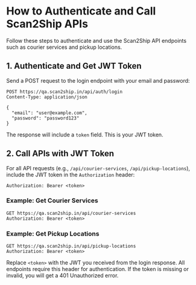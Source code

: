 # How to Authenticate and Call Scan2Ship APIs

Follow these steps to authenticate and use the Scan2Ship API endpoints such as courier services and pickup locations.

## 1. Authenticate and Get JWT Token


Send a POST request to the login endpoint with your email and password:

```
POST https://qa.scan2ship.in/api/auth/login
Content-Type: application/json

{
  "email": "user@example.com",
  "password": "password123"
}
```

The response will include a `token` field. This is your JWT token.

## 2. Call APIs with JWT Token


For all API requests (e.g., `/api/courier-services`, `/api/pickup-locations`), include the JWT token in the `Authorization` header:

```
Authorization: Bearer <token>
```


### Example: Get Courier Services

```
GET https://qa.scan2ship.in/api/courier-services
Authorization: Bearer <token>
```


### Example: Get Pickup Locations

```
GET https://qa.scan2ship.in/api/pickup-locations
Authorization: Bearer <token>
```

Replace `<token>` with the JWT you received from the login response. All endpoints require this header for authentication. If the token is missing or invalid, you will get a 401 Unauthorized error.
